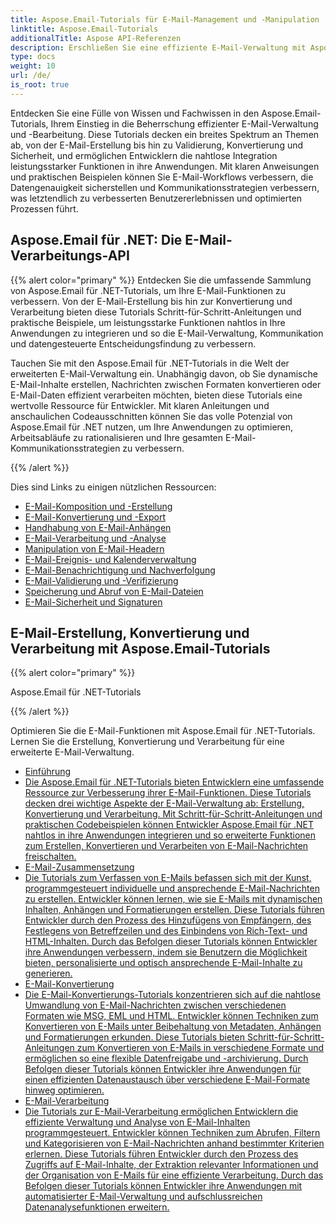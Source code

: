```yaml
---
title: Aspose.Email-Tutorials für E-Mail-Management und -Manipulation
linktitle: Aspose.Email-Tutorials
additionalTitle: Aspose API-Referenzen
description: Erschließen Sie eine effiziente E-Mail-Verwaltung mit Aspose.Email-Tutorials. Von der Komposition bis zur Sicherheit beherrschen Sie verschiedene Aspekte für verbesserte Arbeitsabläufe und Benutzererlebnisse.
type: docs
weight: 10
url: /de/
is_root: true
---
```

Entdecken Sie eine Fülle von Wissen und Fachwissen in den Aspose.Email-Tutorials, Ihrem Einstieg in die Beherrschung effizienter E-Mail-Verwaltung und -Bearbeitung. Diese Tutorials decken ein breites Spektrum an Themen ab, von der E-Mail-Erstellung bis hin zu Validierung, Konvertierung und Sicherheit, und ermöglichen Entwicklern die nahtlose Integration leistungsstarker Funktionen in ihre Anwendungen. Mit klaren Anweisungen und praktischen Beispielen können Sie E-Mail-Workflows verbessern, die Datengenauigkeit sicherstellen und Kommunikationsstrategien verbessern, was letztendlich zu verbesserten Benutzererlebnissen und optimierten Prozessen führt.

## Aspose.Email für .NET: Die E-Mail-Verarbeitungs-API
{{% alert color="primary" %}}
Entdecken Sie die umfassende Sammlung von Aspose.Email für .NET-Tutorials, um Ihre E-Mail-Funktionen zu verbessern. Von der E-Mail-Erstellung bis hin zur Konvertierung und Verarbeitung bieten diese Tutorials Schritt-für-Schritt-Anleitungen und praktische Beispiele, um leistungsstarke Funktionen nahtlos in Ihre Anwendungen zu integrieren und so die E-Mail-Verwaltung, Kommunikation und datengesteuerte Entscheidungsfindung zu verbessern.

Tauchen Sie mit den Aspose.Email für .NET-Tutorials in die Welt der erweiterten E-Mail-Verwaltung ein. Unabhängig davon, ob Sie dynamische E-Mail-Inhalte erstellen, Nachrichten zwischen Formaten konvertieren oder E-Mail-Daten effizient verarbeiten möchten, bieten diese Tutorials eine wertvolle Ressource für Entwickler. Mit klaren Anleitungen und anschaulichen Codeausschnitten können Sie das volle Potenzial von Aspose.Email für .NET nutzen, um Ihre Anwendungen zu optimieren, Arbeitsabläufe zu rationalisieren und Ihre gesamten E-Mail-Kommunikationsstrategien zu verbessern.

{{% /alert %}}

Dies sind Links zu einigen nützlichen Ressourcen:
- [E-Mail-Komposition und -Erstellung](./net/email-composition-and-creation/)
- [E-Mail-Konvertierung und -Export](./net/email-conversion-and-export/)
- [Handhabung von E-Mail-Anhängen](./net/email-attachment-handling/)
- [E-Mail-Verarbeitung und -Analyse](./net/email-processing-and-analysis/)
- [Manipulation von E-Mail-Headern](./net/email-header-manipulation/)
- [E-Mail-Ereignis- und Kalenderverwaltung](./net/email-event-and-calendar-handling/)
- [E-Mail-Benachrichtigung und Nachverfolgung](./net/email-notification-and-tracking/)
- [E-Mail-Validierung und -Verifizierung](./net/email-validation-and-verification/)
- [Speicherung und Abruf von E-Mail-Dateien](./net/email-file-storage-and-retrieval/)
- [E-Mail-Sicherheit und Signaturen](./net/email-security-and-signatures/)

##  E-Mail-Erstellung, Konvertierung und Verarbeitung mit Aspose.Email-Tutorials
{{% alert color="primary" %}}

 Aspose.Email für .NET-Tutorials


{{% /alert %}}

 Optimieren Sie die E-Mail-Funktionen mit Aspose.Email für .NET-Tutorials. Lernen Sie die Erstellung, Konvertierung und Verarbeitung für eine erweiterte E-Mail-Verwaltung.
- [Einführung](./java/sending-emails/)
- [Die Aspose.Email für .NET-Tutorials bieten Entwicklern eine umfassende Ressource zur Verbesserung ihrer E-Mail-Funktionen. Diese Tutorials decken drei wichtige Aspekte der E-Mail-Verwaltung ab: Erstellung, Konvertierung und Verarbeitung. Mit Schritt-für-Schritt-Anleitungen und praktischen Codebeispielen können Entwickler Aspose.Email für .NET nahtlos in ihre Anwendungen integrieren und so erweiterte Funktionen zum Erstellen, Konvertieren und Verarbeiten von E-Mail-Nachrichten freischalten.](./java/receiving-emails/)
- [E-Mail-Zusammensetzung](./java/configuring-smtp-servers/)
- [Die Tutorials zum Verfassen von E-Mails befassen sich mit der Kunst, programmgesteuert individuelle und ansprechende E-Mail-Nachrichten zu erstellen. Entwickler können lernen, wie sie E-Mails mit dynamischen Inhalten, Anhängen und Formatierungen erstellen. Diese Tutorials führen Entwickler durch den Prozess des Hinzufügens von Empfängern, des Festlegens von Betreffzeilen und des Einbindens von Rich-Text- und HTML-Inhalten. Durch das Befolgen dieser Tutorials können Entwickler ihre Anwendungen verbessern, indem sie Benutzern die Möglichkeit bieten, personalisierte und optisch ansprechende E-Mail-Inhalte zu generieren.](./java/advanced-email-attachments/)
- [E-Mail-Konvertierung](./java/securing-email-communications/)
- [Die E-Mail-Konvertierungs-Tutorials konzentrieren sich auf die nahtlose Umwandlung von E-Mail-Nachrichten zwischen verschiedenen Formaten wie MSG, EML und HTML. Entwickler können Techniken zum Konvertieren von E-Mails unter Beibehaltung von Metadaten, Anhängen und Formatierungen erkunden. Diese Tutorials bieten Schritt-für-Schritt-Anleitungen zum Konvertieren von E-Mails in verschiedene Formate und ermöglichen so eine flexible Datenfreigabe und -archivierung. Durch Befolgen dieser Tutorials können Entwickler ihre Anwendungen für einen effizienten Datenaustausch über verschiedene E-Mail-Formate hinweg optimieren.](./java/email-analytics-and-tracking/)
- [E-Mail-Verarbeitung](./java/customizing-email-headers/)
- [Die Tutorials zur E-Mail-Verarbeitung ermöglichen Entwicklern die effiziente Verwaltung und Analyse von E-Mail-Inhalten programmgesteuert. Entwickler können Techniken zum Abrufen, Filtern und Kategorisieren von E-Mail-Nachrichten anhand bestimmter Kriterien erlernen. Diese Tutorials führen Entwickler durch den Prozess des Zugriffs auf E-Mail-Inhalte, der Extraktion relevanter Informationen und der Organisation von E-Mails für eine effiziente Verarbeitung. Durch das Befolgen dieser Tutorials können Entwickler ihre Anwendungen mit automatisierter E-Mail-Verwaltung und aufschlussreichen Datenanalysefunktionen erweitern.](./java/exploring-email-security/)